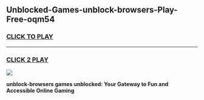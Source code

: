 
## Unblocked-Games-unblock-browsers-Play-Free-oqm54
<h3>
<a href="https://premium76.site?title=unblock-browsers&ref=23A">CLICK TO PLAY</a></h3>
<hr>

<h3>
<a href="https://premium76.site?title=unblock-browsers&ref=23A">CLICK 2 PLAY</a>
  
</h3>

<a href="https://premium76.site?title=unblock-browsers&ref=23A"><img src="https://clearcache.store/games.png"></a>


**unblock-browsers games unblocked: Your Gateway to Fun and Accessible Online Gaming**

